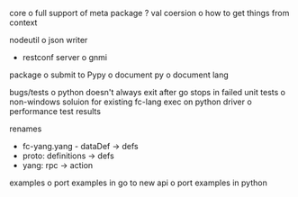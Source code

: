 core
o  full support of meta package
?  val coersion
o  how to get things from context

nodeutil
o  json writer
-  restconf server
o  gnmi

package
o  submit to Pypy
o  document py
o  document lang

bugs/tests
o python doesn't always exit after go stops in failed unit tests
o non-windows soluion for existing fc-lang exec on python driver
o performance test results

renames
- fc-yang.yang - dataDef -> defs  
- proto: definitions -> defs
- yang: rpc -> action

examples
o port examples in go to new api
o port examples in python